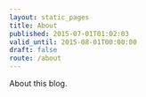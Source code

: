 ```yaml
---
layout: static_pages
title: About
published: 2015-07-01T01:02:03
valid_until: 2015-08-01T00:00:00
draft: false
route: /about
---
```

About this blog.